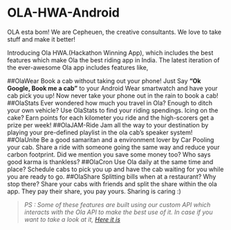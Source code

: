 # OLA-HWA-Android

OLA esta bom! We are Cepheuen, the creative consultants.
We love to take stuff and make it better!

Introducing Ola HWA.(Hackathon Winning App), which includes the best features which make Ola the best riding app in India.
The latest iteration of the ever-awesome Ola app includes features like,

##OlaWear
Book a cab without taking out your phone! Just Say **“Ok Google, Book me a cab”** to your Android Wear smartwatch and have your cab pick you up! Now never take your phone out in the rain to book a cab!
##OlaStats
Ever wondered how much you travel in Ola? Enough to ditch your own vehicle? Use OlaStats to find your riding spendings. Icing on the cake? Earn points for each kilometer you ride and the high-scorers get a prize per week!
##OlaJAM-Ride
Jam all the way to your destination by playing your pre-defined playlist in the ola cab’s speaker system!
##OlaUnite
Be a good samaritan and a environment lover by Car Pooling your cab. Share a ride with someone going the same way and reduce your carbon footprint. Did we mention you save some money too? Who says good karma is thankless?
##OlaCron
Use Ola daily at the same time and place? Schedule cabs to pick you up and have the cab waiting for you while you are ready to go.
##OlaShare
Splitting bills when at a restaurant? Why stop there? Share your cabs with friends and split the share within the ola app. They pay their share, you pay yours. Sharing is caring :)


>*PS : Some of these features are built using our custom API which interacts with the Ola API to make the best use of it.
>In case if you want to take a look at it, [Here it is](https://github.com/Cepheuen/OLA-HWA)*
